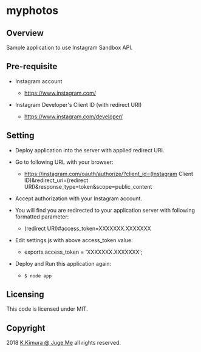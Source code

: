 # myphotos

## Overview

Sample application to use Instagram Sandbox API.

## Pre-requisite

- Instagram account

    - https://www.instagram.com/

- Instagram Developer's Client ID (with redirect URI)

    - https://www.instagram.com/developer/


## Setting

- Deploy application into the server with applied redirect URI.

- Go to following URL with your browser:

    - https://instagram.com/oauth/authorize/?client_id=(Instagram Client ID)&redirect_uri=(redirect URI)&response_type=token&scope=public_content

- Accept authorization with your Instagram account.

- You will find you are redirected to your application server with following formatted parameter:

    - (redirect URI)#access_token=XXXXXXX.XXXXXXX

- Edit settings.js with above access_token value:

    - exports.access_token = 'XXXXXXX.XXXXXXX';

- Deploy and Run this application again:

    - ``$ node app``


## Licensing

This code is licensed under MIT.

## Copyright

2018 [K.Kimura @ Juge.Me](https://github.com/dotnsf) all rights reserved.
